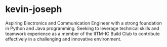 # kevin-joseph
Aspiring Electronics and Communication Engineer with a strong foundation in Python and Java programming. Seeking to leverage technical skills and teamwork experience as a member of the IITM-IC Build Club to contribute effectively in a challenging and innovative environment.
